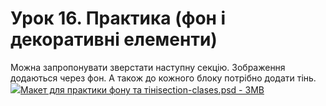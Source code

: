 # Урок 16. Практика \(фон і декоративні елементи\)

Можна запропонувати зверстати наступну секцію. Зображення додаються через фон. А також до кожного блоку потрібно додати тінь.![](https://gblobscdn.gitbook.com/assets%2F-M_BlTKR3tGN0ZOsxqZo%2F-MiBRUIyXWNhFIfIWIti%2F-MiBRcPtfFGev-6hWJc0%2Fimage.png?alt=media&token=19cb660d-f9d8-4296-ade8-b155245003ac)[Макет для практики фону та тініsection-clases.psd - 3MB](https://firebasestorage.googleapis.com/v0/b/gitbook-28427.appspot.com/o/assets%2F-M_BlTKR3tGN0ZOsxqZo%2F-MiBWS42eu0Su8UyLF_I%2F-MiBWWUqnU_xvro57g5x%2Fsection-clases.psd?alt=media&token=83359ac8-623a-417c-8a6d-e089b1caac8f)

